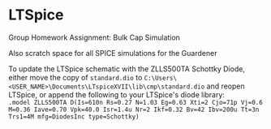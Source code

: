 # LTSpice
Group Homework Assignment: Bulk Cap Simulation

Also scratch space for all SPICE simulations for the Guardener

To update the LTSpice schematic with the ZLLS500TA Schottky Diode, either move the copy of `standard.dio` to `C:\Users\<USER_NAME>\Documents\LTspiceXVII\lib\cmp\standard.dio` and reopen LTSpice, or append the following to your LTSpice's diode library:  
`.model ZLLS500TA D(Is=610n Rs=0.27 N=1.03 Eg=0.63 Xti=2 Cjo=71p Vj=0.6 M=0.36 Iave=0.70 Vpk=40.0 Isr=1.4u Nr=2 Ikf=0.32 Bv=42 Ibv=200u Tt=3n Trs1=4M mfg=DiodesInc type=Schottky)`
